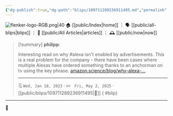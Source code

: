 ```yaml
---
{"dg-publish":true,"dg-path":"blips/109711289236911495.md","permalink":"/blips/109711289236911495/","title":"philipp on mastodon @ 2023-01-18"}
---
```



<div class="transclusion internal-embed is-loaded"><div class="markdown-embed">




![flenker-logo-RGB.png|40](/img/user/attachments/flenker-logo-RGB.png)
🏠 [[public/Index\|home]]  ⋮ 🗣️ [[public/all-blips\|blips]] ⋮  📝 [[public/All Articles\|articles]]  ⋮ 🕰️ [[public/now\|now]]


</div></div>


> [!summary] **philipp**:
>
> Interesting read on why #alexa isn't enabled by advertisements. This is a real problem for the company - there have been cases where multiple Alexas have ordered something thanks to an anchorman on tv using the key phrase. [amazon.science/blog/why-alexa-…](https://www.amazon.science/blog/why-alexa-wont-wake-up-when-she-hears-her-name-in-amazons-super-bowl-ad)
> - - -
>
> 🗓️ <code>Wed, Jan 18, 2023</code>  · ✏️ <code> Fri, May 2, 2025</code>  · [[public/blips/109711289236911495\|🔗]]
{ #blip}


- - -

 👾
